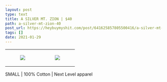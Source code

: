 ```yaml
---
layout: post
type: text
title: A SILVER MT. ZION | $40
path: a-silver-mt-zion-40
post_url: https://heybuymyshit.com/post/641625857805500416/a-silver-mt-zion-40
tags: []
date: 2021-01-29
---
```




<table style="width:100%;"><tr><td style="vertical-align:top;">
      <figure class="tmblr-full" data-orig-height="2048" data-orig-width="1365" data-orig-src="https://concertshirts.netlify.app/shirts/0483/0483-01.jpg"><img src="https://64.media.tumblr.com/f293e3d5bc17aa41237d65e822bd3b18/fa65450153ae6784-dd/s540x810/9504b9e0506bdcbe2a85c068852ddd5a899421b5.jpg" data-orig-height="2048" data-orig-width="1365" data-orig-src="https://concertshirts.netlify.app/shirts/0483/0483-01.jpg"/></figure></td>
    <td style="vertical-align:top;">
      <figure class="tmblr-full" data-orig-height="2048" data-orig-width="1365" data-orig-src="https://concertshirts.netlify.app/shirts/0483/0483-02.jpg"><img src="https://64.media.tumblr.com/e48e83bcbdab5e297883d5f9a7fb8223/fa65450153ae6784-58/s540x810/be51e9c9837291650e5f062e7c1f5bb4e5a1686c.jpg" data-orig-height="2048" data-orig-width="1365" data-orig-src="https://concertshirts.netlify.app/shirts/0483/0483-02.jpg"/></figure></td>
  </tr></table><p>
  SMALL | 100% Cotton | Next Level apparel
</p>
